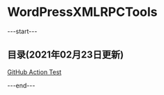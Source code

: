 # WordPressXMLRPCTools

---start---
## 目录(2021年02月23日更新)
[GitHub Action Test](https://wp.moezx.cc/p/github-action-test/)

---end---
